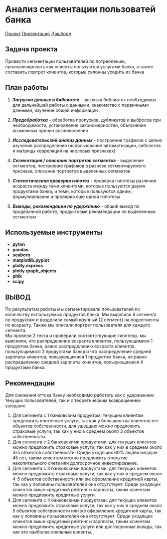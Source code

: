 # Анализ сегментации пользоватей банка
[Проект](https://github.com/Dlizai/Portfolio/blob/main/%D0%90%D0%BD%D0%B0%D0%BB%D0%B8%D0%B7%20%D1%81%D0%B5%D0%B3%D0%BC%D0%B5%D0%BD%D1%82%D0%B0%D1%86%D0%B8%D0%B8%20%D0%BF%D0%BE%D0%BB%D1%8C%D0%B7%D0%BE%D0%B2%D0%B0%D1%82%D0%B5%D0%BB%D0%B5%D0%B9%20%D0%B1%D0%B0%D0%BD%D0%BA%D0%B0/%D0%90%D0%BD%D0%B0%D0%BB%D0%B8%D0%B7%20%D1%81%D0%B5%D0%B3%D0%BC%D0%B5%D0%BD%D1%82%D0%B0%D1%86%D0%B8%D0%B8%20%D0%BF%D0%BE%D0%BB%D1%8C%D0%B7%D0%BE%D0%B2%D0%B0%D1%82%D0%B5%D0%BB%D0%B5%D0%B9%20%D0%B1%D0%B0%D0%BD%D0%BA%D0%B0.ipynb)
[Презентация](<https://disk.yandex.ru/i/waEDlrjzA4CS7g>)
[Дашборд](<https://public.tableau.com/views/_16874657517750/Dashboard1?:language=en-US&:display_count=n&:origin=viz_share_link>)

## Задача проекта
Провести сегментации пользователей по потреблению, проанализировать как клиенты пользуются услугами банка, а также составить портрет клиентов, которые склонны уходить из банка

## План работы
1. ***Загрузка данных и библиотек*** - загрузка библиотек необходимых для дальнейшей работы с данными, знакомство с первичными данными, изучение общей информации
 
 
 2. ***Предобработка*** - обработка пропусков, дубликатов и выбросов при необходимости, установление закономерностей, объяснение возможных причин возникновения
 
 
 3. ***Исследовательский анализ данных*** - построение графиков с целью изучения распределения (использование автоматизации, сабплотов и матрицы корреляций на числовых признаках)
 
 
 4. ***Сегментация / описание портретов сегментов*** - выделение сегментов, построение графиков в разрезе сегментируемого признака, описание портретов выделенных сегментов
 
 
 5. ***Статистическая проверка гипотез*** - проверка гипотезы различия возраста между теми клиентами, которые пользуются двумя продуктами банка, и теми, которые пользуются одним; формулирование и проверка еще одной гипотезы
 
 
 6. ***Выводы, рекомендации по удержанию*** - общий вывод по проделанной работе, продуктовые рекомендации по выделенным сегментам


## Используемые инструменты
- **pyton**
- **pandas**
- **seaborn**
- **matplotlib.pyplot**
- **plotly.express**
- **plotly.graph_objects**
- **phik**
- **scipy**


## ВЫВОД
По результатам работы мы сегментировали пользователей по количеству используемых продуктов банка. Мы выделили 4 сегмента по продуктам и разделили самый крупный (2 сегмент) на подсегменты по возрасту. Также мы описали портрет пользователя для каждого сегмента. <br/>Мы провели 2 теста и проверили соответствующие гипотезы, мы выяснили, что распределение возраста клиентов, пользующимися 1 продуктом банка, равно распределению возраста клиентов, пользующимися 2 продуктами банка и что распределение средней зарплаты клиентов, пользующимися 1 продуктом банка, не равно распределению средней зарплаты клиентов, пользующимися 4 продуктами банка.

## Рекомендации
Для снижения оттока банку необходимо работать как с удержанием текущих пользователей, так и с теоретическим возвращением ушедших.
1. Для сегмента с 1 банковским продуктом: текущим клиентам предложить ипотечные услуги, так как у большинства клиентов нет объектов собственности, для ушедших можно предложить страховые услуги, так как у них в среднем около 3 объектов собственности.
2. Для сегмента с 2 банковскими продуктами: для текущих клиентов можно предложить страховые услуги, так как у них в среднем около 3-5 объектов собственности. Среди уходящих 60% людей младше 45 лет, таким клиентам можно предложить открытие накопительного счета или долгосрочное инвестирование.
2. Для сегмента с 3 банковскими продуктами: для текущих клиентов можно предложить страховые услуги, так как у них в среднем около 4-5 объектов собственности или же оформление кредитной карты, так как у половины пользователей она отсутствует. Среди уходящих клиентов выше кредитный рейтинг и зарплаты, таким клиентам можно предложить кредитные услуги.
2. Для сегмента с 4 банковскими продуктами: для текущих клиентов можно предложить страховые услуги, так как у них в среднем около 5 объектов собственности или же оформление кредитной карты, так как у половины пользователей она отсутствует. Среди уходящих клиентов выше кредитный рейтинг и зарплаты, таким клиентам можно предложить кредитные услуги или долгосрочные вклады, так как это наиболее лояльные клиенты.
